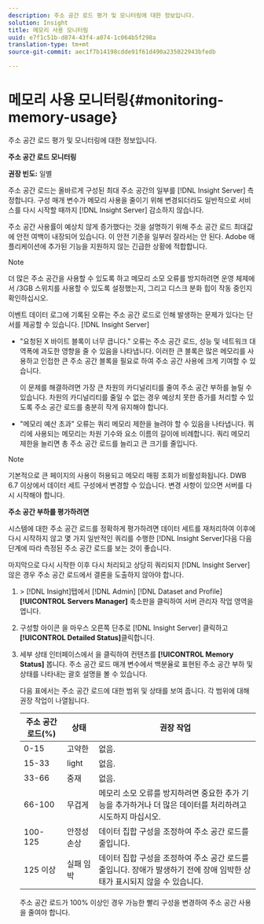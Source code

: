 ```yaml
---
description: 주소 공간 로드 평가 및 모니터링에 대한 정보입니다.
solution: Insight
title: 메모리 사용 모니터링
uuid: e7f1c51b-d874-43f4-a074-1c064b5f298a
translation-type: tm+mt
source-git-commit: aec1f7b14198cdde91f61d490a235022943bfedb

---
```



# 메모리 사용 모니터링{#monitoring-memory-usage}

주소 공간 로드 평가 및 모니터링에 대한 정보입니다.

**주소 공간 로드 모니터링**

**권장 빈도:** 일별

주소 공간 로드는 올바르게 구성된 최대 주소 공간의 일부를 [!DNL Insight Server] 측정합니다. 구성 매개 변수가 메모리 사용을 줄이기 위해 변경되더라도 일반적으로 서비스를 다시 시작할 때까지 [!DNL Insight Server] 감소하지 않습니다.

주소 공간 사용률이 예상치 않게 증가했다는 것을 설명하기 위해 주소 공간 로드 최대값에 안전 여백이 내장되어 있습니다. 이 안전 기준을 일부러 잘라서는 안 된다. Adobe 애플리케이션에 추가된 기능을 지원하지 않는 긴급한 상황에 적합합니다.

>[!NOTE]
>
>더 많은 주소 공간을 사용할 수 있도록 하고 메모리 소모 오류를 방지하려면 운영 체제에서 /3GB 스위치를 사용할 수 있도록 설정했는지, 그리고 디스크 분화 힙이 작동 중인지 확인하십시오.

이벤트 데이터 로그에 기록된 오류는 주소 공간 로드로 인해 발생하는 문제가 있다는 단서를 제공할 수 있습니다. [!DNL Insight Server]

* &quot;요청된 X 바이트 블록이 너무 큽니다.&quot; 오류는 주소 공간 로드, 성능 및 네트워크 대역폭에 과도한 영향을 줄 수 있음을 나타냅니다. 이러한 큰 블록은 많은 메모리를 사용하고 인접한 큰 주소 공간 블록을 필요로 하여 주소 공간 사용에 크게 기여할 수 있습니다.

   이 문제를 해결하려면 가장 큰 차원의 카디널리티를 줄여 주소 공간 부하를 늘릴 수 있습니다. 차원의 카디널리티를 줄일 수 없는 경우 예상치 못한 증가를 처리할 수 있도록 주소 공간 로드를 충분히 작게 유지해야 합니다.
* &quot;메모리 예산 초과&quot; 오류는 쿼리 메모리 제한을 늘려야 할 수 있음을 나타냅니다. 쿼리에 사용되는 메모리는 차원 기수와 요소 이름의 길이에 비례합니다. 쿼리 메모리 제한을 늘리면 총 주소 공간 로드를 늘리고 큰 크기를 줄입니다.

>[!NOTE]
>
>기본적으로 큰 페이지의 사용이 허용되고 메모리 매핑 조회가 비활성화됩니다. DWB 6.7 이상에서 데이터 세트 구성에서 변경할 수 있습니다. 변경 사항이 있으면 서버를 다시 시작해야 합니다.

**주소 공간 부하를 평가하려면**

시스템에 대한 주소 공간 로드를 정확하게 평가하려면 데이터 세트를 재처리하여 이후에 다시 시작하지 않고 몇 가지 일반적인 쿼리를 수행한 [!DNL Insight Server]다음 다음 단계에 따라 측정된 주소 공간 로드를 보는 것이 좋습니다.

마지막으로 다시 시작한 이후 다시 처리되고 상당히 쿼리되지 [!DNL Insight Server] 않은 경우 주소 공간 로드에서 결론을 도출하지 않아야 합니다.

1. &#x200B;> [!DNL Insight]탭에서 [!DNL Admin] [!DNL Dataset and Profile] **[!UICONTROL Servers Manager]** 축소판을 클릭하여 서버 관리자 작업 영역을 엽니다.
1. 구성할 아이콘 을 마우스 오른쪽 단추로 [!DNL Insight Server] 클릭하고 **[!UICONTROL Detailed Status]**&#x200B;클릭합니다.
1. 세부 상태 인터페이스에서 을 클릭하여 컨텐츠를 **[!UICONTROL Memory Status]** 봅니다. 주소 공간 로드 매개 변수에서 백분율로 표현된 주소 공간 부하 및 상태를 나타내는 괄호 설명을 볼 수 있습니다.

   다음 표에서는 주소 공간 로드에 대한 범위 및 상태를 보여 줍니다. 각 범위에 대해 권장 작업이 나열됩니다.

   | 주소 공간 로드(%) | 상태 | 권장 작업 |
   |---|---|---|
   | 0-15 | 고약한 | 없음. |
   | 15-33 | light | 없음. |
   | 33-66 | 중재 | 없음. |
   | 66-100 | 무겁게 | 메모리 소모 오류를 방지하려면 중요한 추가 기능을 추가하거나 더 많은 데이터를 처리하려고 시도하지 마십시오. |
   | 100-125 | 안정성 손상 | 데이터 집합 구성을 조정하여 주소 공간 로드를 줄입니다. |
   | 125 이상 | 실패 임박 | 데이터 집합 구성을 조정하여 주소 공간 로드를 줄입니다. 장애가 발생하기 전에 장애 임박한 상태가 표시되지 않을 수 있습니다. |

   주소 공간 로드가 100% 이상인 경우 가능한 빨리 구성을 변경하여 주소 공간 사용을 줄여야 합니다.

